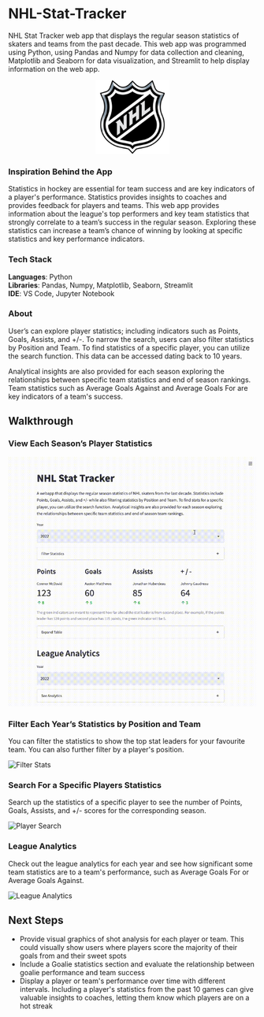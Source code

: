 # NHL-Stat-Tracker
NHL Stat Tracker web app that displays the regular season statistics of skaters and teams from the past decade. This web app was programmed using Python, using Pandas and Numpy for data collection and cleaning, Matplotlib and Seaborn for data visualization, and Streamlit to help display information on the web app. 

<p align="center">
  <img src="/app-demo/NHL-Logo.png" alt="NHL_logo" width="150" height="150"/>
</p>

### Inspiration Behind the App
Statistics in hockey are essential for team success and are key indicators of a player's performance. Statistics provides insights to coaches and provides feedback for players and teams. This web app provides information about the league's top performers and key team statistics that strongly correlate to a team’s success in the regular season. Exploring these statistics can increase a team’s chance of winning by looking at specific statistics and key performance indicators. 

### Tech Stack
**Languages**: Python </br>
**Libraries**: Pandas, Numpy, Matplotlib, Seaborn, Streamlit </br>
**IDE**: VS Code, Jupyter Notebook </br>

### About
User’s can explore player statistics; including indicators such as Points, Goals, Assists, and +/-. To narrow the search, users can also filter statistics by Position and Team. To find statistics of a specific player, you can utilize the search function. This data can be accessed dating back to 10 years. 

Analytical insights are also provided for each season exploring the relationships between specific team statistics and end of season rankings. Team statistics such as Average Goals Against and Average Goals For are key indicators of a team's success.

## Walkthrough
### View Each Season’s Player Statistics

![Player Stats](/app-demo/Season-Stats.gif)

### Filter Each Year’s Statistics by Position and Team
You can filter the statistics to show the top stat leaders for your favourite team. You can also further filter by a player's position.

![Filter Stats](/app-demo/Filter-Stats.gif)

### Search For a Specific Players Statistics 
Search up the statistics of a specific player to see the number of Points, Goals, Assists, and +/- scores for the corresponding season. 

![Player Search](/app-demo/Player-Search.gif)

### League Analytics 
Check out the league analytics for each year and see how significant some team statistics are to a team's performance, such as Average Goals For or Average Goals Against. 

![League Analytics](/app-demo/Team-Analytics.gif)

## Next Steps 
* Provide visual graphics of shot analysis for each player or team. This could visually show users where players score the majority of their goals from and their sweet spots
* Include a Goalie statistics section and evaluate the relationship between goalie performance and team success
* Display a player or team's performance over time with different intervals. Including a player's statistics from the past 10 games can give valuable insights to coaches, letting them know which players are on a hot streak 











